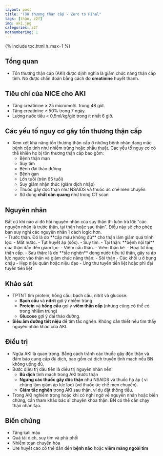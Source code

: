 ```yaml
---
layout: post
title: "Tổn thương thận cấp - Zero to Final"
tags: [thận, z2f]
img: aki.jpg
categories: z2f
notnumbering: 1
---
```


{% include toc.html h_max=1 %} 

## Tổng quan
- Tổn thương thận cấp (AKI) được định nghĩa là giảm chức năng thận cấp tính. Nó được chẩn đoán bằng cách đo **creatinine** huyết thanh.

## Tiêu chí của NICE cho AKI
- Tăng creatinine ≥ 25 micromol/L trong 48 giờ.
- Tăng creatinine ≥ 50% trong 7 ngày.
- Lượng nước tiểu < 0,5ml/kg/giờ trong ít nhất 6 giờ.

## Các yếu tố nguy cơ gây tổn thương thận cấp
- Xem xét khả năng tổn thương thận cấp ở những bệnh nhân đang mắc bệnh cấp tính như nhiễm trùng hoặc phẫu thuật. Các yếu tố nguy cơ có thể khiến họ bị tổn thương thận cấp bao gồm:
	- Bệnh thận mạn
	- Suy tim
	- Bệnh đái tháo đường
	- Bệnh gan
	- Lớn tuổi (trên 65 tuổi)
	- Suy giảm nhận thức (giảm dịch nhập)
	- Thuốc gây độc thận như NSAIDS và thuốc ức chế men chuyển
	- Sử dụng **chất cản quang** như trong CT scan

## Nguyên nhân
<div class="alert alert-success" role="alert">
  Bất cứ khi nào ai đó hỏi nguyên nhân của suy thận thì luôn trả lời: "các nguyên nhân là trước thận, tại thận hoặc sau thận". Điều này sẽ cho phép bạn suy nghĩ các nguyên nhân 1 cách logic hơn.
</div>
- Trước thận. Đó là do **cấp máu không đủ** cho thận làm giảm quá trình lọc:
	- Mất nước.
	- Tụt huyết áp (sốc).
	- Suy tim.
- Tại thận: **bệnh nội tại** của thận dẫn đến giảm lọc:
	- Viêm cầu thận.
	- Viêm thận kẽ.
	- Hoại tử ống thận cấp.
- Sau thận: là do **tắc nghẽn** dòng nước tiểu từ thận, gây ra áp lực ngược vào thận và giảm chức năng thận:
	- Sỏi thận
	- Các khối u ở bụng chậu
	- Hẹp niệu quản hoặc niệu đạo
	- Ung thư tuyến tiền liệt hoặc phì đại tuyến tiền liệt

## Khảo sát
- TPTNT tìm protein, hồng cầu, bạch cầu, nitrit và glucose.
	- **Bạch cầu** và **nitrit** gợi ý nhiễm trùng
	- **Protein** và **hồng cầu** gợi ý **viêm thận cấp** (nhưng cũng có thể có trong nhiễm trùng)
	- **Glucose** gợi ý đái tháo đường.
- **Siêu âm đường tiết niệu** để tìm tắc nghẽn. Không cần thiết nếu tìm thấy nguyên nhân khác của AKI.

## Điều trị
- Ngừa AKI là quan trọng. Bằng cách tránh các thuốc gây độc thận và đảm bảo cung cấp đủ dịch, bao gồm cả dịch truyền tĩnh mạch nếu BN không uống đủ.
- Bước điều trị đầu tiên là điều trị nguyên nhân nền:
	- **Bù dịch** tĩnh mạch trong AKI trước thận
	- **Ngưng các thuốc gây độc thận** như NSAIDS và thuốc hạ áp ( vì chúng làm giảm áp lực lọc) (vd thuốc ức chế men chuyển).
	- **Giảm tắc nghẽn** trong AKI sau thận, ví dụ đặt thông tiểu.
- Trong AKI nghiêm trọng hoặc khi có nghi ngờ về nguyên nhân hoặc biến chứng, cần tham khảo bác sĩ chuyên khoa thận. BN có thể cần chạy thận nhân tạo.

## Biến chứng
- Tăng kali máu
- Quá tải dịch, suy tim và phù phổi
- Nhiễm toan chuyển hóa
- Ure huyết cao có thể dẫn đến **bệnh não** hoặc **viêm màng ngoài tim**
 
